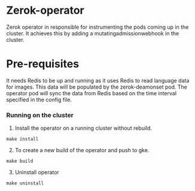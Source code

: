 # Zerok-operator
Zerok operator in responsible for instrumenting the pods coming up in the cluster. It achieves this by adding a mutatingadmissionwebhook in the cluster.

# Pre-requisites
It needs Redis to be up and running as it uses Redis to read language data for images. This data will be populated by the zerok-deamonset pod. The operator pod will sync the data from Redis based on the time interval specified in the config file.


### Running on the cluster
1. Install the operator on a running cluster without rebuild.

```
make install
```

2. To create a new build of the operator and push to gke.

```
make build
```

3. Uninstall operator

```
make uninstall
```